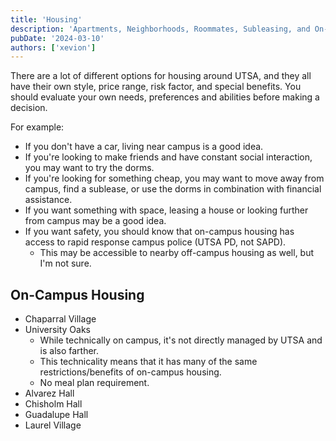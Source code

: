 ```yaml
---
title: 'Housing'
description: 'Apartments, Neighborhoods, Roommates, Subleasing, and On-Campus Housing'
pubDate: '2024-03-10'
authors: ['xevion']
---
```


There are a lot of different options for housing around UTSA, and they all have their own style, price range, risk factor, and special benefits.
You should evaluate your own needs, preferences and abilities before making a decision.

For example:
- If you don't have a car, living near campus is a good idea.
- If you're looking to make friends and have constant social interaction, you may want to try the dorms.
- If you're looking for something cheap, you may want to move away from campus, find a sublease, or use the dorms in combination with financial assistance.
- If you want something with space, leasing a house or looking further from campus may be a good idea.
- If you want safety, you should know that on-campus housing has access to rapid response campus police (UTSA PD, not SAPD).
  - This may be accessible to nearby off-campus housing as well, but I'm not sure.

## On-Campus Housing

- Chaparral Village
- University Oaks
  - While technically on campus, it's not directly managed by UTSA and is also farther.
  - This technicality means that it has many of the same restrictions/benefits of on-campus housing.
  - No meal plan requirement.
- Alvarez Hall
- Chisholm Hall
- Guadalupe Hall
- Laurel Village